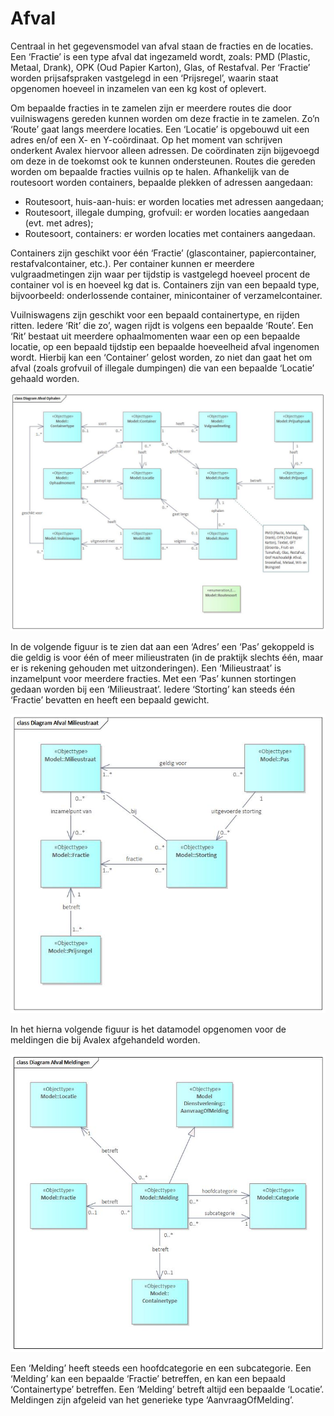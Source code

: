 # Afval

Centraal in het gegevensmodel van afval staan de fracties en de locaties. Een ‘Fractie’ is een type afval dat ingezameld wordt, zoals: PMD (Plastic, Metaal, Drank), OPK (Oud Papier Karton), Glas, of Restafval. Per ‘Fractie’ worden prijsafspraken vastgelegd in een ‘Prijsregel’, waarin staat opgenomen hoeveel in inzamelen van een kg kost of oplevert.

Om bepaalde fracties in te zamelen zijn er meerdere routes die door vuilniswagens gereden kunnen worden om deze fractie in te zamelen. Zo’n ‘Route’ gaat langs meerdere locaties. Een ‘Locatie’ is opgebouwd uit een adres en/of een X- en Y-coördinaat. Op het moment van schrijven onderkent Avalex hiervoor alleen adressen. De coördinaten zijn bijgevoegd om deze in de toekomst ook te kunnen ondersteunen. Routes die gereden worden om bepaalde fracties vuilnis op te halen. Afhankelijk van de routesoort worden containers, bepaalde plekken of adressen aangedaan:

* Routesoort, huis-aan-huis: er worden locaties met adressen aangedaan;
* Routesoort, illegale dumping, grofvuil: er worden locaties aangedaan (evt. met adres);
* Routesoort, containers: er worden locaties met containers aangedaan.

Containers zijn geschikt voor één ‘Fractie’ (glascontainer, papiercontainer, restafvalcontainer, etc.). Per container kunnen er meerdere vulgraadmetingen zijn waar per tijdstip is vastgelegd hoeveel procent de container vol is en hoeveel kg dat is. Containers zijn van een bepaald type, bijvoorbeeld: onderlossende container, minicontainer of verzamelcontainer.

Vuilniswagens zijn geschikt voor een bepaald containertype, en rijden ritten. Iedere ‘Rit’ die zo’, wagen rijdt is volgens een bepaalde ‘Route’. Een ‘Rit’ bestaat uit meerdere ophaalmomenten waar een op een bepaalde locatie, op een bepaald tijdstip een bepaalde hoeveelheid afval ingenomen wordt. Hierbij kan een ‘Container’ gelost worden, zo niet dan gaat het om afval (zoals grofvuil of illegale dumpingen) die van een bepaalde ‘Locatie’ gehaald worden.

![Afval Inzamelen][afvalInzamelen]

In de volgende figuur is te zien dat aan een ‘Adres’ een ‘Pas’ gekoppeld is die geldig is voor één of meer milieustraten (in de praktijk slechts één, maar er is rekening gehouden met uitzonderingen). Een ‘Milieustraat’ is inzamelpunt voor meerdere fracties. Met een ‘Pas’ kunnen stortingen gedaan worden bij een ‘Milieustraat’. Iedere ‘Storting’ kan steeds één ‘Fractie’ bevatten en heeft een bepaald gewicht.

![Milieustraat Afval][afvalMilieustraat]

In het hierna volgende figuur is het datamodel opgenomen voor de meldingen die bij Avalex afgehandeld worden.

![Meldingen afval][afvalMeldingen]

Een ‘Melding’ heeft steeds een hoofdcategorie en een subcategorie. Een ‘Melding’ kan een bepaalde ‘Fractie’ betreffen, en kan een bepaald ‘Containertype’ betreffen. Een ‘Melding’ betreft altijd een bepaalde ‘Locatie’. Meldingen zijn afgeleid van het generieke type ‘AanvraagOfMelding’.

[afvalInzamelen]: image/EAID_D98AA96C_2EB0_4b46_9E9C_09D55E02FE38.jpg "Afval Inzamelen"
[afvalMeldingen]: image/EAID_157F610A_619E_4d1a_BB45_5C1F55178944.jpg "Meldingen afval"
[afvalMilieustraat]: image/EAID_A00B8121_71AC_466f_B391_E16881240477.jpg "Milieustraat afval"
